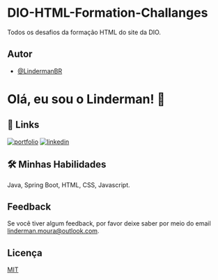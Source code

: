 # DIO-HTML-Formation-Challanges

Todos os desafios da formação HTML do site da DIO.

## Autor

- [@LindermanBR](https://github.com/LindermanBR)


# Olá, eu sou o Linderman! 👋

## 🔗 Links
[![portfolio](https://img.shields.io/badge/my_portfolio-000?style=for-the-badge&logo=ko-fi&logoColor=white)](https://github.com/LindermanBR)
[![linkedin](https://img.shields.io/badge/linkedin-0A66C2?style=for-the-badge&logo=linkedin&logoColor=white)](https://www.linkedin.com/in/linderman-moura/)



## 🛠 Minhas Habilidades
Java, Spring Boot, HTML, CSS, Javascript.


## Feedback

Se você tiver algum feedback, por favor  deixe saber por meio do email linderman.moura@outlook.com.


## Licença

[MIT](https://choosealicense.com/licenses/mit/)
